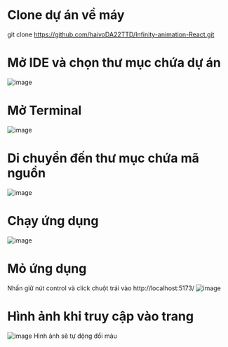 # Clone dự án về máy 
  git clone https://github.com/haivoDA22TTD/Infinity-animation-React.git
# Mở IDE và chọn thư mục chứa dự án
  ![image](https://github.com/user-attachments/assets/507ab677-5760-411e-9a1f-0f07cb561238)
# Mở Terminal
  ![image](https://github.com/user-attachments/assets/bce88e16-e899-4657-9a3b-fb5be0976974)
# Di chuyển đến thư mục chứa mã nguồn
  ![image](https://github.com/user-attachments/assets/84d4bdd1-da29-4eb8-bcd9-fb5052334f83)
# Chạy ứng dụng
  ![image](https://github.com/user-attachments/assets/06a69242-2329-4835-85f9-150c7c6dce38)
# Mỏ ứng dụng
  Nhấn giữ nút control và click chuột trái vào http://localhost:5173/
  ![image](https://github.com/user-attachments/assets/aa727f8b-f0fb-467e-be2f-8e650e53ae33)
# Hình ảnh khi truy cập vào trang 
  ![image](https://github.com/user-attachments/assets/7b1d9d5e-b2af-4818-b770-d94bac474d15)
  Hình ảnh sẽ tự động đổi màu 


  


